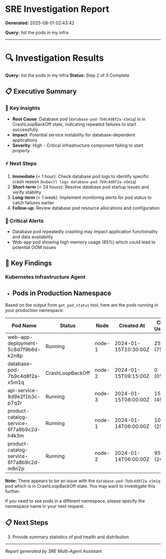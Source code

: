 # SRE Investigation Report

**Generated:** 2025-08-01 02:43:42

**Query:** list the pods in my infra

---

# 🔍 Investigation Results

**Query:** list the pods in my infra
**Status:** Step 2 of 3 Complete

## 📋 Executive Summary

### 🎯 Key Insights
- **Root Cause**: Database pod (`database-pod-7b9c4d8f2a-x5m1q`) is in CrashLoopBackOff state, indicating repeated failures to start successfully
- **Impact**: Potential service instability for database-dependent applications
- **Severity**: High - Critical infrastructure component failing to start properly

### ⚡ Next Steps
1. **Immediate** (< 1 hour): Check database pod logs to identify specific crash reason (`kubectl logs database-pod-7b9c4d8f2a-x5m1q`)
2. **Short-term** (< 24 hours): Resolve database pod startup issues and verify stability
3. **Long-term** (< 1 week): Implement monitoring alerts for pod status to catch failures earlier
4. **Follow-up**: Review database pod resource allocations and configuration

### 🚨 Critical Alerts
- Database pod repeatedly crashing may impact application functionality and data availability
- Web-app pod showing high memory usage (85%) which could lead to potential OOM issues

## 🎯 Key Findings

### Kubernetes Infrastructure Agent
- ## Pods in Production Namespace

Based on the output from `get_pod_status` tool, here are the pods running in your production namespace:

| Pod Name | Status | Node | Created At | CPU Usage | Memory Usage |
|----------|--------|------|------------|-----------|-------------|
| web-app-deployment-5c8d7f9b6d-k2n8p | Running | node-1 | 2024-01-15T10:30:00Z | 250m (75%) | 512Mi (85%) |
| database-pod-7b9c4d8f2a-x5m1q | CrashLoopBackOff | node-2 | 2024-01-15T09:15:00Z | 0 (0%) | 0 (0%) |
| api-service-8d9e2f1b3c-p7q2r | Running | node-3 | 2024-01-15T08:00:00Z | 150m (45%) | 256Mi (60%) |
| product-catalog-service-6f7a8b9c2d-h4k3m | Running | node-1 | 2024-01-14T06:00:00Z | 100m (25%) | 256Mi (40%) |
| product-catalog-service-6f7a8b9c2d-m8n2p | Running | node-2 | 2024-01-14T06:00:00Z | 95m (24%) | 248Mi (39%) |

**Note:** There appears to be an issue with the `database-pod-7b9c4d8f2a-x5m1q` pod which is in CrashLoopBackOff state. You may want to investigate this further.

If you need to see pods in a different namespace, please specify the namespace name in your next request.

## 📋 Next Steps

3. Provide summary statistics of pod health and distribution


---
*Report generated by SRE Multi-Agent Assistant*
